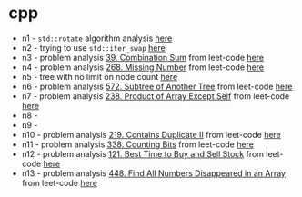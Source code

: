 # cpp

- n1 - `std::rotate` algorithm analysis [here](./n1/NOTE.md)
- n2 - trying to use `std::iter_swap` [here](./n2/NOTE.md)
- n3 - problem analysis [39. Combination Sum](https://leetcode.com/problems/combination-sum/) from leet-code [here](./n3/NOTE.md)
- n4 - problem analysis [268. Missing Number](https://leetcode.com/problems/missing-number/) from leet-code [here](./n4/NOTE.md)
- n5 - tree with no limit on node count [here](./n5/NOTE.md)
- n6 - problem analysis [572. Subtree of Another Tree](https://leetcode.com/problems/subtree-of-another-tree/) from leet-code [here](./n6/NOTE.md)
- n7 - problem analysis [238. Product of Array Except Self](https://leetcode.com/problems/product-of-array-except-self/) from leet-code [here](./n7/NOTE.md)
- n8 -
- n9 -
- n10 - problem analysis [219. Contains Duplicate II](https://leetcode.com/problems/contains-duplicate-ii/) from leet-code [here](./n10/NOTE.md)
- n11 - problem analysis [338. Counting Bits](https://leetcode.com/problems/counting-bits/) from leet-code [here](./n11/NOTE.md)
- n12 - problem analysis [121. Best Time to Buy and Sell Stock](https://leetcode.com/problems/best-time-to-buy-and-sell-stock/) from leet-code [here](./n12/NOTE.md)
- n13 - problem analysis [448. Find All Numbers Disappeared in an Array](https://leetcode.com/problems/find-all-numbers-disappeared-in-an-array/) from leet-code [here](./n13/NOTE.md)